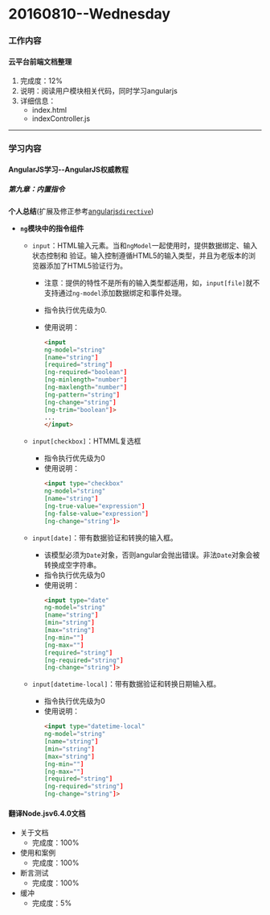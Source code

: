# 20160810--Wednesday

### 工作内容

#### **云平台前端文档整理**

1. 完成度：12%
2. 说明：阅读用户模块相关代码，同时学习angularjs
3. 详细信息：
    - index.html
    - indexController.js


---------------------------------

### 学习内容

#### **AngularJS学习--AngularJS权威教程**
        
##### 第九章：内置指令
**个人总结**(扩展及修正参考[angularjs`directive`](https://docs.angularjs.org/api/ng/directive))

- **`ng`模块中的指令组件**
    - `input`：HTML输入元素。当和`ngModel`一起使用时，提供数据绑定、输入状态控制和 验证。输入控制遵循HTML5的输入类型，并且为老版本的浏览器添加了HTML5验证行为。
        - 注意：提供的特性不是所有的输入类型都适用，如，`input[file]`就不支持通过`ng-model`添加数据绑定和事件处理。   
        
        - 指令执行优先级为0.
        - 使用说明：
            ```html
            <input
            ng-model="string"
            [name="string"]
            [required="string"]
            [ng-required="boolean"]
            [ng-minlength="number"]
            [ng-maxlength="number"]
            [ng-pattern="string"]
            [ng-change="string"]
            [ng-trim="boolean"]>
            ...
            </input>
            ```
        
    - `input[checkbox]`：HTMML复选框
        -  指令执行优先级为0
        - 使用说明：
            ```html
            <input type="checkbox"
            ng-model="string"
            [name="string"]
            [ng-true-value="expression"]
            [ng-false-value="expression"]
            [ng-change="string"]>
            ```
             
    - `input[date]`：带有数据验证和转换的输入框。
        - 该模型必须为`Date`对象，否则angular会抛出错误。非法`Date`对象会被转换成空字符串。
        - 指令执行优先级为0
        - 使用说明：
            ```html
            <input type="date"
            ng-model="string"
            [name="string"]
            [min="string"]
            [max="string"]
            [ng-min=""]
            [ng-max=""]
            [required="string"]
            [ng-required="string"]
            [ng-change="string"]>
            ```
    - `input[datetime-local]`：带有数据验证和转换日期输入框。
        - 指令执行优先级为0
        - 使用说明：
            ```html
            <input type="datetime-local"
            ng-model="string"
            [name="string"]
            [min="string"]
            [max="string"]
            [ng-min=""]
            [ng-max=""]
            [required="string"]
            [ng-required="string"]
            [ng-change="string"]>
            ```
            
#### **翻译Node.jsv6.4.0文档**
- 关于文档
    - 完成度：100%
- 使用和案例
    - 完成度：100%
- 断言测试
    - 完成度：100%
- 缓冲
    - 完成度：5%
